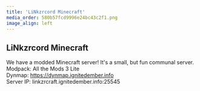 ```yaml
---
title: 'LiNkzrcord Minecraft'
media_order: 580b57fcd9996e24bc43c2f1.png
image_align: left
---
```


## LiNkzrcord Minecraft
We have a modded Minecraft server! It's a small, but fun communal server.  
Modpack: All the Mods 3 Lite  
Dynmap: <a href ="https://dynmap.ignitedember.info">https://dynmap.ignitedember.info</a>  
Server IP: linkzrcraft.ignitedember.info:25545